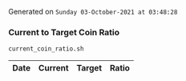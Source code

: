 Generated on `Sunday 03-October-2021 at 03:48:28`

### Current to Target Coin Ratio
`current_coin_ratio.sh`

Date|Current|Target|Ratio
---|---|---|---

